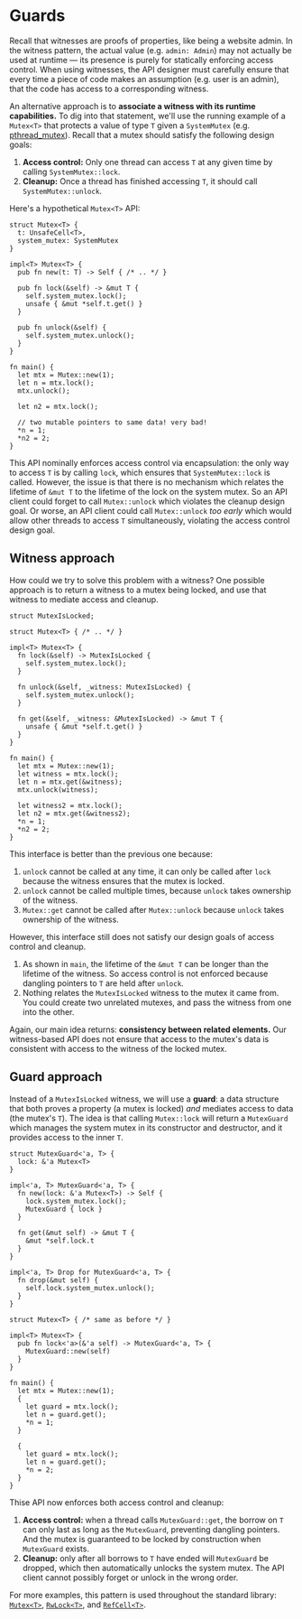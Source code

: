 # Guards

Recall that witnesses are proofs of properties, like being a website admin. In the witness pattern, the actual value (e.g. `admin: Admin`) may not actually be used at runtime &mdash; its presence is purely for statically enforcing access control. When using witnesses, the API designer must carefully ensure that every time a piece of code makes an assumption (e.g. user is an admin), that the code has access to a corresponding witness.

An alternative approach is to **associate a witness with its runtime capabilities.** To dig into that statement, we'll use the running example of a `Mutex<T>` that protects a value of type `T` given a `SystemMutex` (e.g. [pthread_mutex](http://www.cs.kent.edu/~ruttan/sysprog/lectures/multi-thread/pthread_mutex_init.html)). Recall that a mutex should satisfy the following design goals:
1. **Access control:** Only one thread can access `T` at any given time by calling `SystemMutex::lock`.
2. **Cleanup:** Once a thread has finished accessing `T`, it should call `SystemMutex::unlock`.

Here's a hypothetical `Mutex<T>` API:

```rust,ignore
struct Mutex<T> {
  t: UnsafeCell<T>,
  system_mutex: SystemMutex
}

impl<T> Mutex<T> {
  pub fn new(t: T) -> Self { /* .. */ }

  pub fn lock(&self) -> &mut T {
    self.system_mutex.lock();
    unsafe { &mut *self.t.get() }
  }

  pub fn unlock(&self) {
    self.system_mutex.unlock();
  }
}

fn main() {
  let mtx = Mutex::new(1);
  let n = mtx.lock();
  mtx.unlock();

  let n2 = mtx.lock();

  // two mutable pointers to same data! very bad!
  *n = 1;
  *n2 = 2;
}
```

This API nominally enforces access control via encapsulation: the only way to access `T` is by calling `lock`, which ensures that `SystemMutex::lock` is called. However, the issue is that there is no mechanism which relates the lifetime of `&mut T` to the lifetime of the lock on the system mutex. So an API client could forget to call `Mutex::unlock` which violates the cleanup design goal. Or worse, an API client could call `Mutex::unlock` _too early_ which would allow other threads to access `T` simultaneously, violating the access control design goal.


## Witness approach

How could we try to solve this problem with a witness? One possible approach is to return a witness to a mutex being locked, and use that witness to mediate access and cleanup.

```rust,ignore
struct MutexIsLocked;

struct Mutex<T> { /* .. */ }

impl<T> Mutex<T> {
  fn lock(&self) -> MutexIsLocked {
    self.system_mutex.lock();
  }

  fn unlock(&self, _witness: MutexIsLocked) {
    self.system_mutex.unlock();
  }

  fn get(&self, _witness: &MutexIsLocked) -> &mut T {
    unsafe { &mut *self.t.get() }
  }
}

fn main() {
  let mtx = Mutex::new(1);
  let witness = mtx.lock();
  let n = mtx.get(&witness);
  mtx.unlock(witness);

  let witness2 = mtx.lock();
  let n2 = mtx.get(&witness2);
  *n = 1;
  *n2 = 2;
}
```

This interface is better than the previous one because:
1. `unlock` cannot be called at any time, it can only be called after `lock` because the witness ensures that the mutex is locked.
2. `unlock` cannot be called multiple times, because `unlock` takes ownership of the witness.
3. `Mutex::get` cannot be called after `Mutex::unlock` because `unlock` takes ownership of the witness.

However, this interface still does not satisfy our design goals of access control and cleanup.

1. As shown in `main`, the lifetime of the `&mut T` can be longer than the lifetime of the witness. So access control is not enforced because dangling pointers to `T` are held after `unlock`.
2. Nothing relates the `MutexIsLocked` witness to the mutex it came from. You could create two unrelated mutexes, and pass the witness from one into the other.

Again, our main idea returns: **consistency between related elements.** Our witness-based API does not ensure that access to the mutex's data is consistent with access to the witness of the locked mutex.

## Guard approach

Instead of a `MutexIsLocked` witness, we will use a **guard**: a data structure that both proves a property (a mutex is locked) _and_ mediates access to data (the mutex's `T`). The idea is that calling `Mutex::lock` will return a `MutexGuard` which manages the system mutex in its constructor and destructor, and it provides access to the inner `T`.

```rust, ignore
struct MutexGuard<'a, T> {
  lock: &'a Mutex<T>
}

impl<'a, T> MutexGuard<'a, T> {
  fn new(lock: &'a Mutex<T>) -> Self {
    lock.system_mutex.lock();
    MutexGuard { lock }
  }

  fn get(&mut self) -> &mut T {
    &mut *self.lock.t
  }
}

impl<'a, T> Drop for MutexGuard<'a, T> {
  fn drop(&mut self) {
    self.lock.system_mutex.unlock();
  }
}

struct Mutex<T> { /* same as before */ }

impl<T> Mutex<T> {
  pub fn lock<'a>(&'a self) -> MutexGuard<'a, T> {
    MutexGuard::new(self)
  }
}

fn main() {
  let mtx = Mutex::new(1);
  {
    let guard = mtx.lock();
    let n = guard.get();
    *n = 1;
  }

  {
    let guard = mtx.lock();
    let n = guard.get();
    *n = 2;
  }
}
```

Thise API now enforces both access control and cleanup:
1. **Access control:** when a thread calls `MutexGuard::get`, the borrow on `T` can only last as long as the `MutexGuard`, preventing dangling pointers. And the mutex is guaranteed to be locked by construction when `MutexGuard` exists.
2. **Cleanup:** only after all borrows to `T` have ended will `MutexGuard` be dropped, which then automatically unlocks the system mutex. The API client cannot possibly forget or unlock in the wrong order.

For more examples, this pattern is used throughout the standard library: [`Mutex<T>`](https://doc.rust-lang.org/stable/std/sync/struct.Mutex.html), [`RwLock<T>`](https://doc.rust-lang.org/stable/std/sync/struct.RwLock.html), and [`RefCell<T>`](https://doc.rust-lang.org/stable/std/cell/struct.RefCell.html).
